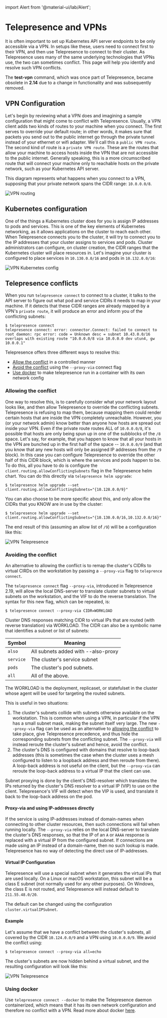 import Alert from '@material-ui/lab/Alert';

<!-- TODO: We should figure out a way to make this site-wide without affecting the release notes page -->
<div class="container">

# Telepresence and VPNs

It is often important to set up Kubernetes API server endpoints to be only accessible via a VPN.
In setups like these, users need to connect first to their VPN, and then use Telepresence to connect
to their cluster. As Telepresence uses many of the same underlying technologies that VPNs use,
the two can sometimes conflict. This page will help you identify and resolve such VPN conflicts.


<Alert severity="warning">
The <strong>test-vpn</strong> command, which was once part of Telepresence, became obsolete in <strong>2.14</strong> due to a change in functionality and was subsequently removed.
</Alert>


## VPN Configuration

Let's begin by reviewing what a VPN does and imagining a sample configuration that might come
to conflict with Telepresence.
Usually, a VPN client adds two kinds of routes to your machine when you connect.
The first serves to override your default route; in other words, it makes sure that packets
you send out to the public internet go through the private tunnel instead of your
ethernet or wifi adapter. We'll call this a `public VPN route`.
The second kind of route is a `private VPN route`. These are the routes that allow your
machine to access hosts inside the VPN that are not accessible to the public internet.
Generally speaking, this is a more circumscribed route that will connect your machine
only to reachable hosts on the private network, such as your Kubernetes API server.

This diagram represents what happens when you connect to a VPN, supposing that your
private network spans the CIDR range: `10.0.0.0/8`.

![VPN routing](../images/vpn-routing.jpg)

## Kubernetes configuration

One of the things a Kubernetes cluster does for you is assign IP addresses to pods and services.
This is one of the key elements of Kubernetes networking, as it allows applications on the cluster
to reach each other. When Telepresence connects you to the cluster, it will try to connect you
to the IP addresses that your cluster assigns to services and pods.
Cluster administrators can configure, on cluster creation, the CIDR ranges that the Kubernetes
cluster will place resources in. Let's imagine your cluster is configured to place services in
`10.130.0.0/16` and pods in `10.132.0.0/16`:

![VPN Kubernetes config](../images/vpn-k8s-config.jpg)

## Telepresence conflicts

When you run `telepresence connect` to connect to a cluster, it talks to the API server
to figure out what pod and service CIDRs it needs to map in your machine. If it detects
that these CIDR ranges are already mapped by a VPN's `private route`, it will produce an
error and inform you of the conflicting subnets:

```console
$ telepresence connect
telepresence connect: error: connector.Connect: failed to connect to root daemon: rpc error: code = Unknown desc = subnet 10.43.0.0/16 overlaps with existing route "10.0.0.0/8 via 10.0.0.0 dev utun4, gw 10.0.0.1"
```

Telepresence offers three different ways to resolve this:

- [Allow the conflict](#allowing-the-conflict) in a controlled manner
- [Avoid the conflict](#avoiding-the-conflict) using the `--proxy-via` connect flag
- [Use docker](#using-docker) to make telepresence run in a container with its own network config

### Allowing the conflict

One way to resolve this, is to carefully consider what your network layout looks like, and
then allow Telepresence to override the conflicting subnets.
Telepresence is refusing to map them, because mapping them could render certain hosts that
are inside the VPN completely unreachable. However, you (or your network admin) know better
than anyone how hosts are spread out inside your VPN.
Even if the private route routes ALL of `10.0.0.0/8`, it's possible that hosts are only
being spun up in one of the subblocks of the `/8` space. Let's say, for example,
that you happen to know that all your hosts in the VPN are bunched up in the first
half of the space -- `10.0.0.0/9` (and that you know that any new hosts will
only be assigned IP addresses from the `/9` block). In this case you
can configure Telepresence to override the other half of this CIDR block, which is where the
services and pods happen to be.
To do this, all you have to do is configure the `client.routing.allowConflictingSubnets` flag
in the Telepresence helm chart. You can do this directly via `telepresence helm upgrade`:

```console
$ telepresence helm upgrade --set client.routing.allowConflictingSubnets="{10.128.0.0/9}"
```

You can also choose to be more specific about this, and only allow the CIDRs that you KNOW
are in use by the cluster:

```console
$ telepresence helm upgrade --set client.routing.allowConflictingSubnets="{10.130.0.0/16,10.132.0.0/16}"
```

The end result of this (assuming an allow list of `/9`) will be a configuration like this:

![VPN Telepresence](../images/vpn-with-tele.jpg)

### Avoiding the conflict

An alternative to allowing the conflict is to remap the cluster's CIDRs to virtual CIRDs
on the workstation by passing a `--proxy-via` flag to `teleprence connect`.

The `telepresence connect` flag `--proxy-via`, introduced in Telepresence 2.19, will allow the local DNS-server to translate cluster subnets to virtual subnets on the workstation, and the VIF to do the reverse translation. The syntax for this new flag, which can be repeated, is:

```console
$ telepresence connect --proxy-via CIDR=WORKLOAD
```
Cluster DNS responses matching CIDR to virtual IPs that are routed (with reverse translation) via WORKLOAD. The CIDR can also be a symbolic name that identifies a subnet or list of subnets:

| Symbol    | Meaning                             |
|-----------|-------------------------------------|
| `also`    | All subnets added with --also-proxy |
| `service` | The cluster's service subnet        | 
| `pods`    | The cluster's pod subnets.          | 
| `all`     | All of the above.                   |

The WORKLOAD is the deployment, replicaset, or statefulset in the cluster whose agent will be used for targeting the routed subnets.

This is useful in two situations:

1. The cluster's subnets collide with subnets otherwise available on the workstation. This is common when using a VPN, in particular if the VPN has a small subnet mask, making the subnet itself very large. The new `--proxy-via` flag can be used as an alternative to [allowing the conflict](#allowing-the-conflict) to take place, give Telepresence precedence, and thus hide the corresponding subnets from the conflicting subnet. The `--proxy-via` will instead reroute the cluster's subnet and hence, avoid the conflict.
2. The cluster's DNS is configured with domains that resolve to loop-back addresses (this is sometimes the case when the cluster uses a mesh configured to listen to a loopback address and then reroute from there). A loop-back address is not useful on the client, but the `--proxy-via` can reroute the loop-back address to a virtual IP that the client can use.

Subnet proxying is done by the client's DNS-resolver which translates the IPs returned by the cluster's DNS resolver to a virtual IP (VIP) to use on the client. Telepresence's VIF will detect when the VIP is used, and translate it back to the loop-back address on the pod.

#### Proxy-via and using IP-addresses directly

If the service is using IP-addresses instead of domain-names when connecting to other cluster resources, then such connections will fail when running locally. The `--proxy-via` relies on the local DNS-server to translate the cluster's DNS responses, so that the IP of an `A` or `AAAA` response is replaced with a virtual IP from the configured subnet. If connections are made using an IP instead of a domain-name, then no such lookup is made. Telepresence has no way of detecting the direct use of IP-addresses.

#### Virtual IP Configuration

Telepresence will use a special subnet when it generates the virtual IPs that are used locally. On a Linux or macOS workstation, this subnet will be
a class E subnet (not normally used for any other purposes). On Windows, the class E is not routed, and Telepresence will instead default to `211.55.48.0/20`.

The default can be changed using the configuration `cluster.virtualIPSubnet`.

#### Example

Let's assume that we have a conflict between the cluster's subnets, all covered by the CIDR `10.124.0.0/9` and a VPN using `10.0.0.0/9`. We avoid the conflict using:

```console
$ telepresence connect --proxy-via all=echo
```

The cluster's subnets are now hidden behind a virtual subnet, and the resulting configuration will look like this:

![VPN Telepresence](../images/vpn-proxy-via.jpg)

### Using docker

Use `telepresence connect --docker` to make the Telepresence daemon containerized, which means that it has its own network configuration and therefore no conflict with a VPN. Read more about docker [here](docker-run).

</div>

